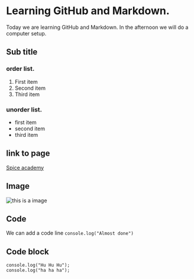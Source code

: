 # Learning GitHub and Markdown. 
Today we are learning GitHub and Markdown. In the afternoon we will do a computer setup. 

## Sub title

### order list.

1. First item
2. Second item
3. Third item

### unorder list. 

- first item
- second item
- third item
  
## link to page
[Spice academy](www.google.de)

## Image

![this is a image](https://www.simplilearn.com/ice9/free_resources_article_thumb/what_is_image_Processing.jpg)

## Code
We can add a code line `console.log("Almost done")`

## Code block 
```
console.log("Hu Hu Hu");
console.log("ha ha ha");
```
